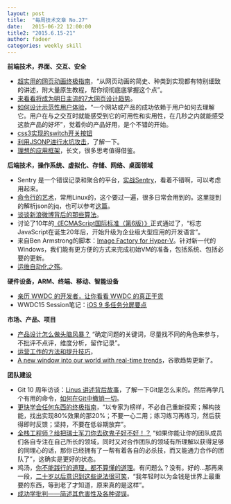 ```yaml
---
layout: post
title:  "每周技术文章 No.27"
date:   2015-06-22 12:00:00
title2: "2015.6.15-21"
author: fadeer
categories: weekly skill
---
```

**前端技术，界面、交互、安全**

* [超实用的网页动画终极指南](http://www.uisdc.com/ultimate-guide-to-web-animation)，“从网页动画的简史、种类到实现都有特别细致的讲述，附大量原生教程，帮你彻彻底底掌握这个点”。
* [来看看将成为明日主流的7大网页设计趋势](http://www.uisdc.com/7-future-web-design-trends)。
* [如何设计示范性用户体验](http://www.woshipm.com/pd/165402.html)，“一个网站或产品的成功依赖于用户如何去理解它。用户在与之交互时就能感受到它的可用性和实用性，在几秒之内就能感受这款产品的好坏”，觉着你的产品好用，是个不错的开始。
* [css3实现的switch开关按钮](http://www.css88.com/archives/5693)
* [利用JSONP进行水坑攻击](http://www.infoq.com/cn/articles/JSONP-attack)，了解一下。
* [理想的应用框架](http://www.cnblogs.com/sskyy/p/4592353.html)，长文，很多思考值得借鉴。

**后端技术，操作系统、虚拟化、存储、网络、桌面领域**
<!--preview-end-->

* Sentry 是一个错误记录和聚合的平台，[实战Sentry](http://huoding.com/2015/06/19/450)，看着不错啊，可以考虑用起来。
* [命令行的艺术](https://github.com/jlevy/the-art-of-command-line/blob/master/README-zh.md)，常用Linux的，这个要过一遍，很多日常会用到的。这里提到的解析json的jq，也可以参考[这篇](http://wsgzao.github.io/post/bash-json/)。
* [谈谈新浪微博背后的那些算法](http://www.techug.com/microblog-arithmetic)。
* 讨论了10年的[《ECMAScript国际标准（第6版）》](http://www.ecma-international.org/ecma-262/6.0/)正式通过了，“标志JavaScript在诞生20年后，开始升级为企业级大型应用的开发语言”。
* 来自Ben Armstrong的脚本：[Image Factory for Hyper-V](http://blogs.msdn.com/b/virtual_pc_guy/archive/2015/06/16/script-image-factory-for-hyper-v.aspx)。针对新一代的Windows，我们能有更方便的方式来完成初始VM的准备，包括系统、包括必要的更新。
* [运维自动化之殇](http://www.infoq.com/cn/articles/effective-ops-part-05)。

**硬件设备，ARM、终端、移动、智能设备**

* [亲历 WWDC 的开发者，让你看看 WWDC 的真正干货](http://www.ifanr.com/532189)
* WWDC15 Session笔记：[iOS 9 多任务分屏要点](http://onevcat.com/2015/06/multitasking/)

**市场、产品、项目**

* [产品设计怎么做头脑风暴？](http://www.uisdc.com/brainstorm-in-product-design) “确定问题的关键词，尽量找不同的角色来参与，不批评不点评，维度分析，留作记录”。
* [运营工作的方法和提升技巧](http://www.woshipm.com/operate/165835.html)，
* [A new window into our world with real-time trends](http://googleblog.blogspot.hk/2015/06/a-new-window-into-our-world-with-real.html)，谷歌趋势更新了。

**团队建设**

* Git 10 周年访谈：[Linus 讲述背后故事](http://www.techug.com/linus)，了解一下Git是怎么来的。然后再学几个有用的命令，[如何在Git中撤销一切](http://www.jointforce.com/jfperiodical/article/show/796?m=d03)。
* [更快学会任何东西的终极指南](http://36kr.com/p/533829.html)，“以专家为榜样，不必自己重新探索；解构技能，找出实现80%效果的那20%；不要一心二用；练习练习再练习，然后获得即时反馈；坚持，不要在低谷期放弃”。
* [全栈工程师？给把瑞士军刀你去砍鬼子好不好！？](http://wwww.huxiu.com/article/117854/1.html) “如果你能让你的团队成员们各自专注在自己所长的领域，同时又对合作团队的领域有所理解以获得足够的同理心的话，那你已经拥有了一帮有着各自的必杀技，而又能通力合作的团队了”，这确实是更好的状态。
* 鸡汤，[你不能践行的道理，都不算懂的道理](http://mp.weixin.qq.com/s?__biz=MzA4MjIyNDYzMQ==&mid=206767728&idx=1&sn=25b2a4ed23f96bdf30cd5ee7e759dbaf#rd)。有问题么？没有。好的...那再来一段，[二十岁以后意识到这些说法很可笑](http://jandan.net/2015/06/17/false-in-our-20s.html)，“我年轻时以为金钱是世界上最重要的东西，等到老了才知道，原来真的是这样”。
* [成功学批判——简述其危害性及各种谬误](http://program-think.blogspot.com/2015/06/The-Mythical-Theories-of-Success.html)。


